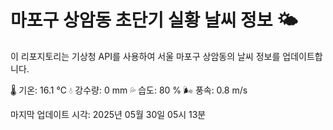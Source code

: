 
# 마포구 상암동 초단기 실황 날씨 정보 🌤️

이 리포지토리는 기상청 API를 사용하여 서울 마포구 상암동의 날씨 정보를 업데이트합니다. 

🌡️ 기온: 16.1 ℃
💧 강수량: 0 mm
💦 습도: 80 %
🌬️ 풍속: 0.8 m/s

마지막 업데이트 시각: 2025년 05월 30일 05시 13분    
